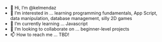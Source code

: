 - 👋 Hi, I’m @kelmendaz
- 👀 I’m interested in ... learning programming fundamentals, App Script, data manipulation, database management, silly 2D games
- 🌱 I’m currently learning ... Javascript
- 💞️ I’m looking to collaborate on ... beginner-level projects
- 📫 How to reach me ... TBD!

<!---
kelmendaz/kelmendaz is a ✨ special ✨ repository because its `README.md` (this file) appears on your GitHub profile.
You can click the Preview link to take a look at your changes.
--->
